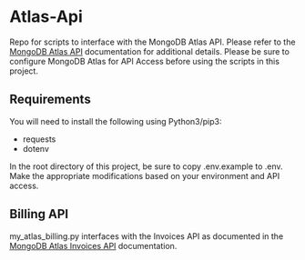 # Atlas-Api
Repo for scripts to interface with the MongoDB Atlas API.
Please refer to the [MongoDB Atlas API](https://docs.atlas.mongodb.com/api/)
documentation for additional details.  Please be sure to configure MongoDB
Atlas for API Access before using the scripts in this project.

## Requirements
You will need to install the following using Python3/pip3:
* requests
* dotenv

In the root directory of this project, be sure to copy .env.example
to .env.  Make the appropriate modifications based on your environment
and API access.

## Billing API
my_atlas_billing.py interfaces with the Invoices API as documented
in the [MongoDB Atlas Invoices API](https://docs.atlas.mongodb.com/reference/api/invoices/)
documentation.

